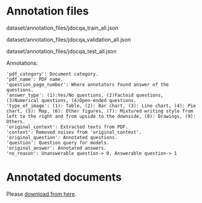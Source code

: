 # Annotation files

dataset/annotation_files/jdocqa_train_all.json

dataset/annotation_files/jdocqa_validation_all.json

dataset/annotation_files/jdocqa_test_all.json

Annotations:

```
'pdf_category': Document category.
'pdf_name': PDF name.
'question_page_number': Where annotators found answer of the questions.
'answer_type': (1):Yes/No questions, (2)Factoid questions, (3)Numerical questions, (4)Open-ended questions.
'type_of_image': (1): Table, (2): Bar chart, (3): Line chart, (4): Pie chart, (5): Map, (6): Other figures, (7): Mixtured writing style from left to the right and from upside to the downside, (8): Drawings, (9): Others.
'original_context': Extracted texts from PDF. 
'context': Removed noises from 'original_context'.
'original_question': Annotated questions.
'question': Question query for models.
'original_answer': Annotated answers.
'no_reason': Unanswerable question-> 0, Answerable question-> 1
```


# Annotated documents

Please [download from here](https://vlm-lab-fileshare.s3.ap-northeast-1.amazonaws.com/pdf_files.zip).
